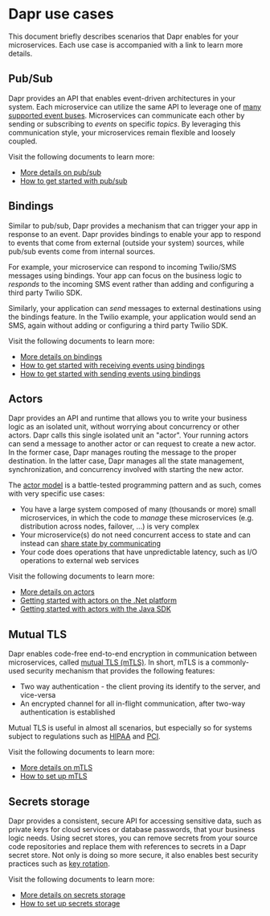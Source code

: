 # Dapr use cases

This document briefly describes scenarios that Dapr enables for your microservices. Each use case is accompanied with a link to learn more details.

## Pub/Sub

Dapr provides an API that enables event-driven architectures in your system. Each microservice can utilize the same API to leverage one of [many supported event buses](https://github.com/dapr/docs/tree/master/howto/setup-pub-sub-message-broker#reference). Microservices can communicate each other by sending or subscribing to _events_ on specific _topics_. By leveraging this communication style, your microservices remain flexible and loosely coupled.

Visit the following documents to learn more:

- [More details on pub/sub](https://github.com/dapr/docs/blob/master/concepts/publish-subscribe-messaging/README.md)
- [How to get started with pub/sub](https://github.com/dapr/docs/tree/master/howto/setup-pub-sub-message-broker)

## Bindings

Similar to pub/sub, Dapr provides a mechanism that can trigger your app in response to an event. Dapr provides bindings to enable your app to respond to events that come from external (outside your system) sources, while pub/sub events come from internal sources.

For example, your microservice can respond to incoming Twilio/SMS messages using bindings. Your app can focus on the business logic to _responds_ to the incoming SMS event rather than adding and configuring a third party Twilio SDK.

Similarly, your application can _send_ messages to external destinations using the bindings feature. In the Twilio example, your application would send an SMS, again without adding or configuring a third party Twilio SDK.

Visit the following documents to learn more:

- [More details on bindings](https://github.com/dapr/docs/tree/master/concepts/bindings)
- [How to get started with receiving events using bindings](https://github.com/dapr/docs/tree/master/howto/trigger-app-with-input-binding)
- [How to get started with sending events using bindings](https://github.com/dapr/docs/tree/master/howto/send-events-with-output-bindings)

## Actors

Dapr provides an API and runtime that allows you to write your business logic as an isolated unit, without worrying about concurrency or other actors. Dapr calls this single isolated unit an "actor". Your running actors can send a message to another actor or can request to create a new actor. In the former case, Dapr manages routing the message to the proper destination. In the latter case, Dapr manages all the state management, synchronization, and concurrency involved with starting the new actor.

The [actor model](https://en.wikipedia.org/wiki/Actor_model) is a battle-tested programming pattern and as such, comes with very specific use cases:

- You have a large system composed of many (thousands or more) small microservices, in which the code to _manage_ these microservices (e.g. distribution across nodes, failover, ...) is very complex
- Your microservice(s) do not need concurrent access to state and can instead can [share state by communicating](https://blog.golang.org/codelab-share)
- Your code does operations that have unpredictable latency, such as I/O operations to external web services

Visit the following documents to learn more:

- [More details on actors](https://github.com/dapr/docs/tree/master/concepts/actors)
- [Getting started with actors on the .Net platform](https://github.com/dapr/dotnet-sdk/blob/master/docs/get-started-dapr-actor.md)
- [Getting started with actors with the Java SDK](https://github.com/dapr/java-sdk)

## Mutual TLS

Dapr enables code-free end-to-end encryption in communication between microservices, called [mutual TLS (mTLS)](https://www.codeproject.com/articles/326574/an-introduction-to-mutual-ssl-authentication). In short, mTLS is a commonly-used security mechanism that provides the following features:

- Two way authentication - the client proving its identify to the server, and vice-versa
- An encrypted channel for all in-flight communication, after two-way authentication is established  

Mutual TLS is useful in almost all scenarios, but especially so for systems subject to regulations such as [HIPAA](https://en.wikipedia.org/wiki/Health_Insurance_Portability_and_Accountability_Act) and [PCI](https://en.wikipedia.org/wiki/Payment_Card_Industry_Data_Security_Standard).

Visit the following documents to learn more:

- [More details on mTLS](https://github.com/dapr/docs/blob/master/concepts/security/README.md)
- [How to set up mTLS](https://github.com/dapr/docs/tree/master/howto/configure-mtls)

## Secrets storage

Dapr provides a consistent, secure API for accessing sensitive data, such as private keys for cloud services or database passwords, that your business logic needs. Using secret stores, you can remove secrets from your source code repositories and replace them with references to secrets in a Dapr secret store. Not only is doing so more secure, it also enables best security practices such as [key rotation](https://docs.microsoft.com/en-us/azure/key-vault/key-vault-key-rotation-log-monitoring).

Visit the following documents to learn more:

- [More details on secrets storage](https://github.com/dapr/docs/tree/master/concepts/secrets)
- [How to set up secrets storage](https://github.com/dapr/docs/tree/master/howto/setup-secret-store)

